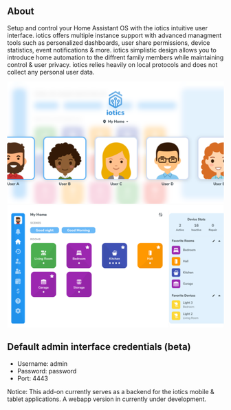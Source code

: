 ## About

Setup and control your Home Assistant OS with the iotics intuitive user interface. iotics offers multiple instance support with advanced managment tools such as personalized dashboards, user share permissions, device statistics, event notifications & more. iotics simplistic design allows you to introduce home automation to  the diffrent family members while maintaining control & user privacy. iotics relies heavily on local protocols and does not collect any personal user data. 

![iotics dashboard](https://github.com/iotics-live/iotics-Controller/blob/master/iotics/Images/screenshot-003.png?raw=true)
![iotics user selection](https://github.com/iotics-live/iotics-Controller/blob/master/iotics/Images/screenshot-001.png?raw=true)

## Default admin interface credentials (beta)
- Username: admin
- Password: password
- Port: 4443

Notice: This add-on currently serves as a backend for the iotics mobile & tablet applications. A webapp version in currently under development.
